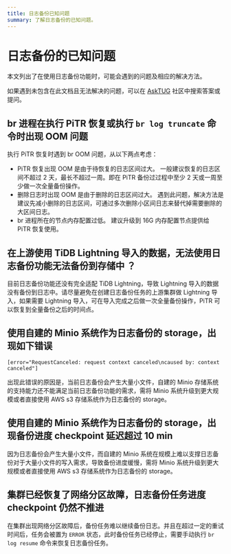 ```yaml
---
title: 日志备份已知问题
summary: 了解日志备份的已知问题。
---
```


# 日志备份的已知问题

本文列出了在使用日志备份功能时，可能会遇到的问题及相应的解决方法。

如果遇到未包含在此文档且无法解决的问题，可以在 [AskTUG](https://asktug.com/) 社区中搜索答案或提问。

## br 进程在执行 PiTR 恢复或执行 `br log truncate` 命令时出现 OOM 问题

执行 PiTR 恢复时遇到 br OOM 问题，从以下两点考虑：
- PiTR 恢复出现 OOM 是由于待恢复的日志区间过大。
一般建议恢复的日志区间不超过 2 天，最长不超过一周。即在 PiTR 备份过过程中至少 2 天或一周至少做一次全量备份操作。
- 删除日志时出现 OOM 是由于删除的日志区间过大。
遇到此问题，解决方法是建议先减小删除的日志区间，可通过多次删除小区间日志来替代掉需要删除的大区间日志。
- br 进程所在的节点内存配置过低。
建议升级到 16G 内存配置节点提供给 PiTR 恢复使用。

## 在上游使用 TiDB Lightning 导入的数据，无法使用日志备份功能无法备份到存储中 ？

目前日志备份功能还没有完全适配 TiDB Lightning，导致 Lightning 导入的数据没有备份到日志中。请尽量避免在创建日志备份任务的上游集群做 Lightning 导入，如果需要 Lightning 导入，可在导入完成之后做一次全量备份操作，PiTR 可以恢复到全量备份之后的时间点。

## 使用自建的 Minio 系统作为日志备份的 storage，出现如下错误
```shell
[error="RequestCanceled: request context canceled\ncaused by: context canceled"]
```

出现此错误的原因是，当前日志备份会产生大量小文件，自建的 Minio 存储系统的支持能力还不能满足当前日志备份功能的需求，需将 Minio 系统升级到更大规模或者直接使用 AWS s3 存储系统作为日志备份的 storage。

## 使用自建的 Minio 系统作为日志备份的 storage，出现备份进度 checkpoint 延迟超过 10 min

因为日志备份会产生大量小文件，而自建的 Minio 系统在规模上难以支撑日志备份对于大量小文件的写入需求，导致备份进度缓慢，需将 Minio 系统升级到更大规模或者直接使用 AWS s3 存储系统作为日志备份的 storage。

## 集群已经恢复了网络分区故障，日志备份任务进度 checkpoint 仍然不推进

在集群出现网络分区故障后，备份任务难以继续备份日志。并且在超过一定的重试时间后，任务会被置为 `ERROR` 状态，此时备份任务已经停止，需要手动执行 `br log resume` 命令来恢复日志备份任务。
